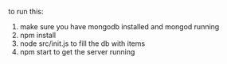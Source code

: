 to run this:

1. make sure you have mongodb installed and mongod running
2. npm install
3. node src/init.js to fill the db with items
4. npm start to get the server running




